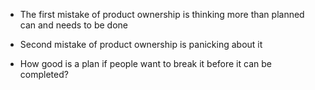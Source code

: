 * The first mistake of product ownership is thinking more than planned can and needs to be done
* Second mistake of product ownership is panicking about it

* How good is a plan if people want to break it before it can be completed?
